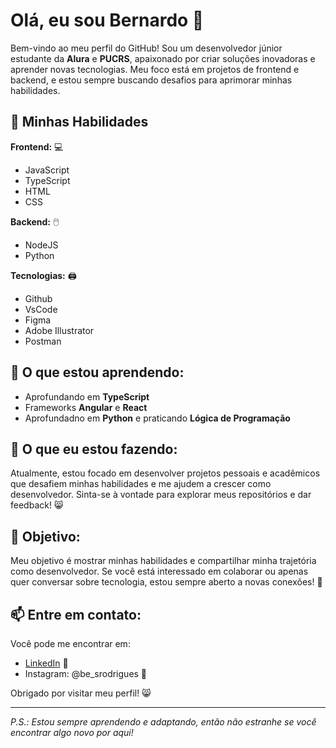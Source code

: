 # Olá, eu sou Bernardo 👋

Bem-vindo ao meu perfil do GitHub! Sou um desenvolvedor júnior estudante da **Alura** e **PUCRS**, apaixonado por criar soluções inovadoras e aprender novas tecnologias. Meu foco está em projetos de frontend e backend, e estou sempre buscando desafios para aprimorar minhas habilidades.

## 🚀 Minhas Habilidades

**Frontend:** 💻
- JavaScript
- TypeScript
- HTML
- CSS

**Backend:** 🖱️
- NodeJS
- Python

**Tecnologias:** 🖨️
- Github
- VsCode
- Figma
- Adobe Illustrator
- Postman

## 📖 O que estou aprendendo: 
- Aprofundando em **TypeScript**
- Frameworks **Angular** e **React**
- Aprofundadno em **Python** e praticando **Lógica de Programação**

## 🌟 O que eu estou fazendo:

Atualmente, estou focado em desenvolver projetos pessoais e acadêmicos que desafiem minhas habilidades e me ajudem a crescer como desenvolvedor. Sinta-se à vontade para explorar meus repositórios e dar feedback! 😸

## 🎯 Objetivo:

Meu objetivo é mostrar minhas habilidades e compartilhar minha trajetória como desenvolvedor. Se você está interessado em colaborar ou apenas quer conversar sobre tecnologia, estou sempre aberto a novas conexões! 🤝

## 📫 Entre em contato:

Você pode me encontrar em:

- [LinkedIn](https://www.linkedin.com/in/bernardo-s-rodrigues12/) 💼
- Instagram: @be_srodrigues 📸

Obrigado por visitar meu perfil! 😸

---

*P.S.: Estou sempre aprendendo e adaptando, então não estranhe se você encontrar algo novo por aqui!*
